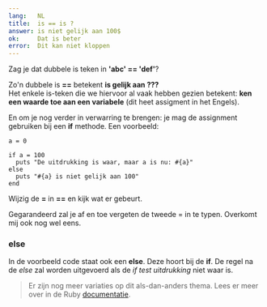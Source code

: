 ```yaml
---
lang:   NL
title:  is == is ?
answer: is niet gelijk aan 100$
ok:     Dat is beter
error:  Dit kan niet kloppen
---
```


Zag je dat dubbele is teken in __'abc' == 'def'__?

Zo'n dubbele is __==__ betekent __is gelijk aan ???__  
Het enkele is-teken die we hiervoor al vaak hebben gezien betekent:
__ken een waarde toe aan een variabele__ (dit heet assigment in het Engels).

En om je nog verder in verwarring te brengen: je mag de assignment gebruiken
bij een __if__ methode. Een voorbeeld:

    a = 0
    
    if a = 100
      puts "De uitdrukking is waar, maar a is nu: #{a}"
    else
      puts "#{a} is niet gelijk aan 100"
    end

Wijzig de __=__ in __==__ en kijk wat er gebeurt.

Gegarandeerd zal je af en toe vergeten de tweede = in te typen. Overkomt mij ook
nog wel eens.

### else
In de voorbeeld code staat ook een __else__. Deze hoort bij de __if__. De regel
na de _else_ zal worden uitgevoerd als de _if test uitdrukking_ niet waar is.

> Er zijn nog meer variaties op dit als-dan-anders thema. Lees er meer over in de Ruby
> <a href="http://www.ruby-doc.org/core/syntax/control_expressions_rdoc.html" target="_blank">documentatie</a>.
